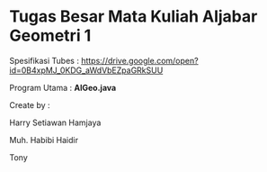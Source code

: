 # Tugas Besar Mata Kuliah Aljabar Geometri 1

Spesifikasi Tubes : https://drive.google.com/open?id=0B4xpMJ_0KDG_aWdVbEZpaGRkSUU

Program Utama : **AlGeo.java**

Create by :

Harry Setiawan Hamjaya

Muh. Habibi Haidir

Tony
